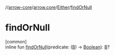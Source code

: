 //[arrow-core](../../../index.md)/[arrow.core](../index.md)/[Either](index.md)/[findOrNull](find-or-null.md)

# findOrNull

[common]\
inline fun [findOrNull](find-or-null.md)(predicate: ([B](index.md)) -&gt; [Boolean](https://kotlinlang.org/api/latest/jvm/stdlib/kotlin/-boolean/index.html)): [B](index.md)?
